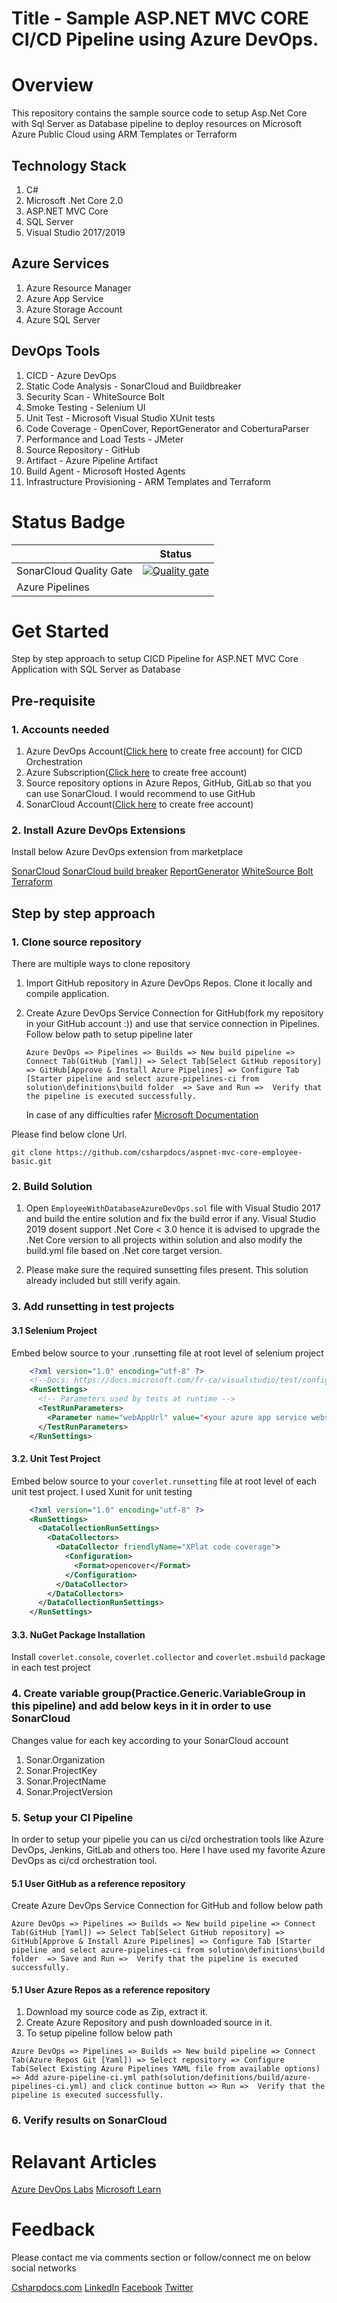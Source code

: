# Title - Sample ASP.NET MVC CORE CI/CD Pipeline using Azure DevOps. 

# Overview

This repository contains the sample source code to setup Asp.Net Core with Sql Server as Database pipeline 
to deploy resources on Microsoft Azure Public Cloud using ARM Templates or Terraform 

## Technology Stack

1. C#
1. Microsoft .Net Core 2.0
1. ASP.NET MVC Core
1. SQL Server
1. Visual Studio 2017/2019

## Azure Services

1. Azure Resource Manager
1. Azure App Service
1. Azure Storage Account
1. Azure SQL Server

## DevOps Tools

1. CICD - Azure DevOps
1. Static Code Analysis - SonarCloud and Buildbreaker
1. Security Scan - WhiteSource Bolt
1. Smoke Testing - Selenium UI
1. Unit Test - Microsoft Visual Studio XUnit tests
1. Code Coverage - OpenCover, ReportGenerator and CoberturaParser
1. Performance and Load Tests - JMeter
1. Source Repository - GitHub
1. Artifact - Azure Pipeline Artifact
1. Build Agent - Microsoft Hosted Agents
1. Infrastructure Provisioning - ARM Templates and Terraform

# Status Badge

|   | Status |
|---|:-----:|
| SonarCloud Quality Gate | [![Quality gate](https://sonarcloud.io/api/project_badges/quality_gate?project=csharpdocs-aspnet-mvc-core-employee)](https://sonarcloud.io/dashboard?id=csharpdocs-aspnet-mvc-core-employee)
| Azure Pipelines |

# Get Started

Step by step approach to setup CICD Pipeline for ASP.NET MVC Core Application with SQL Server as Database

## Pre-requisite

### 1. Accounts needed

1. Azure DevOps Account([Click here](https://) to create free account) for CICD Orchestration
2. Azure Subscription([Click here](https://) to create free account)
3. Source repository options in Azure Repos, GitHub, GitLab so that you can use SonarCloud. I would recommend to use GitHub
4. SonarCloud Account([Click here](https://sonarcloud.io/) to create free account)

### 2. Install Azure DevOps Extensions

Install below Azure DevOps extension from marketplace

[SonarCloud](https://marketplace.visualstudio.com/items?itemName=SonarSource.sonarcloud)
[SonarCloud build breaker](https://marketplace.visualstudio.com/items?itemName=SimondeLang.sonarcloud-buildbreaker)
[ReportGenerator](https://marketplace.visualstudio.com/items?itemName=Palmmedia.reportgenerator)
[WhiteSource Bolt](https://marketplace.visualstudio.com/items?itemName=whitesource.ws-bolt)
[Terraform](https://marketplace.visualstudio.com/items?itemName=ms-devlabs.custom-terraform-tasks)

## Step by step approach

### 1. Clone source repository

There are multiple ways to clone repository

1. Import GitHub repository in Azure DevOps Repos. Clone it locally and compile application.  

2. Create Azure DevOps Service Connection for GitHub(fork my repository in your GitHub account :)) and use that service connection in Pipelines.
   Follow below path to setup pipeline later

   `Azure DevOps => Pipelines => Builds => New build pipeline => Connect Tab(GitHub [Yaml]) => Select Tab[Select GitHub repository] =>
   GitHub[Approve & Install Azure Pipelines] => Configure Tab [Starter pipeline and select azure-pipelines-ci from solution\definitions\build folder 
   => Save and Run =>  Verify that the pipeline is executed successfully.`

   In case of any difficulties rafer [Microsoft Documentation](https://docs.microsoft.com/en-us/azure/azure-resource-manager/templates/template-tutorial-use-azure-pipelines#create-a-pipeline)

Please find below clone Url.

` git clone https://github.com/csharpdocs/aspnet-mvc-core-employee-basic.git `

### 2. Build Solution

1. Open `EmployeeWithDatabaseAzureDevOps.sol` file with Visual Studio 2017 and build the entire solution and fix the 
build error if any. Visual Studio 2019 dosent support .Net Core < 3.0 hence it is advised to upgrade the .Net Core version 
to all projects within solution and also modify the build.yml file based on .Net core target version.

2. Please make sure the required sunsetting files present. This solution already included but still verify again.  

### 3. Add runsetting in test projects

#### 3.1 Selenium Project

Embed below source to your .runsetting file at root level of selenium project 

```xml
	<?xml version="1.0" encoding="utf-8" ?>
	<!--Docs: https://docs.microsoft.com/fr-ca/visualstudio/test/configure-unit-tests-by-using-a-dot-runsettings-file?view=vs-2017-->
	<RunSettings>
	  <!-- Parameters used by tests at runtime -->
	  <TestRunParameters>
		<Parameter name="webAppUrl" value="<your azure app service website name>" />
	  </TestRunParameters>
	</RunSettings>
```

#### 3.2. Unit Test Project

Embed below source to your `coverlet.runsetting` file at root level of each unit test project. I used Xunit for unit testing

```xml
	<?xml version="1.0" encoding="utf-8" ?>
	<RunSettings>
	  <DataCollectionRunSettings>
		<DataCollectors>
		  <DataCollector friendlyName="XPlat code coverage">
			<Configuration>
			  <Format>opencover</Format>
			</Configuration>
		  </DataCollector>
		</DataCollectors>
	  </DataCollectionRunSettings>
	</RunSettings>
```
#### 3.3. NuGet Package Installation

Install `coverlet.console`, `coverlet.collector` and `coverlet.msbuild` package in each test project

### 4. Create variable group(Practice.Generic.VariableGroup in this pipeline) and add below keys in it in order to use SonarCloud
Changes value for each key according to your SonarCloud account

1. Sonar.Organization
1. Sonar.ProjectKey
1. Sonar.ProjectName
1. Sonar.ProjectVersion

### 5. Setup your CI Pipeline

In order to setup your pipelie you can us ci/cd orchestration tools like Azure DevOps, Jenkins, GitLab and others too. 
Here I have used my favorite Azure DevOps as ci/cd orchestration tool. 

#### 5.1 User GitHub as a reference repository

Create Azure DevOps Service Connection for GitHub and follow below path

`Azure DevOps => Pipelines => Builds => New build pipeline => Connect Tab(GitHub [Yaml]) => Select Tab[Select GitHub repository] =>
GitHub[Approve & Install Azure Pipelines] => Configure Tab [Starter pipeline and select azure-pipelines-ci from solution\definitions\build folder 
=> Save and Run =>  Verify that the pipeline is executed successfully.`

#### 5.1 User Azure Repos as a reference repository

1. Download my source code as Zip, extract it.
1. Create Azure Repository and push downloaded source in it.
1. To setup pipeline follow below path

` Azure DevOps => Pipelines => Builds => New build pipeline => Connect Tab(Azure Repos Git [Yaml]) => Select repository
=> Configure Tab(Select Existing Azure Pipelines YAML file from available options) => Add azure-pipeline-ci.yml path(solution/definitions/build/azure-pipelines-ci.yml) and click continue button
=> Run =>  Verify that the pipeline is executed successfully. `

### 6. Verify results on SonarCloud

# Relavant Articles

[Azure DevOps Labs](https://www.azuredevopslabs.com/labs/vstsextend/sonarcloud/)
[Microsoft Learn](https://docs.microsoft.com/en-us/learn/modules/scan-for-vulnerabilities/5-scan-pipeline)

# Feedback

Please contact me via comments section or follow/connect me on below social networks

[Csharpdocs.com](http://www.csharpdocs.com)
[LinkedIn](https://www.linkedin.com/in/rohitnadhe) 
[Facebook](https://www.facebook.com/csharpdocs) 
[Twitter](https://twitter.com/csharpdocs) 